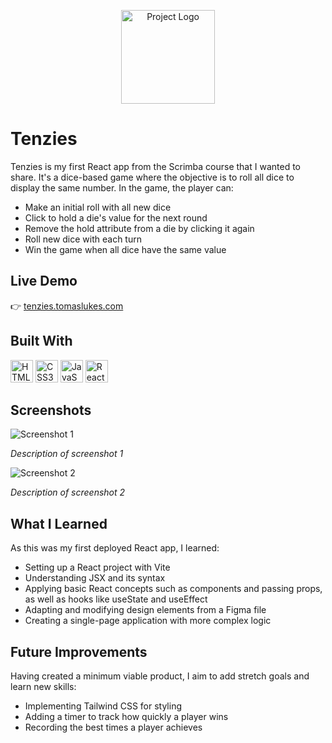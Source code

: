 <p align="center">
  <img src=".\images\logo-no-bg.svg" alt="Project Logo" width="150" />
</p>

# Tenzies

Tenzies is my first React app from the Scrimba course that I wanted to share. It's a dice-based game where the objective is to roll all dice to display the same number. In the game, the player can:
- Make an initial roll with all new dice
- Click to hold a die's value for the next round
- Remove the hold attribute from a die by clicking it again
- Roll new dice with each turn
- Win the game when all dice have the same value

## Live Demo

👉 [tenzies.tomaslukes.com](https://tenzies.tomaslukes.com)

## Built With

<p align="left">

<a href="https://developer.mozilla.org/en-US/docs/Glossary/HTML5" target="_blank" rel="noreferrer"><img src="https://raw.githubusercontent.com/danielcranney/readme-generator/main/public/icons/skills/html5-colored.svg" width="36" height="36" alt="HTML5" /></a>
<a href="https://www.w3.org/TR/CSS/#css" target="_blank" rel="noreferrer"><img src="https://raw.githubusercontent.com/danielcranney/readme-generator/main/public/icons/skills/css3-colored.svg" width="36" height="36" alt="CSS3" /></a>
<a href="https://developer.mozilla.org/en-US/docs/Web/JavaScript" target="_blank" rel="noreferrer"><img src="https://raw.githubusercontent.com/danielcranney/readme-generator/main/public/icons/skills/javascript-colored.svg" width="36" height="36" alt="JavaScript" /></a>
<a href="https://reactjs.org/" target="_blank" rel="noreferrer"><img src="https://raw.githubusercontent.com/danielcranney/readme-generator/main/public/icons/skills/react-colored.svg" width="36" height="36" alt="React" /></a>
</p>

## Screenshots

![Screenshot 1](path/to/screenshot-1.png)

_Description of screenshot 1_

![Screenshot 2](path/to/screenshot-2.png)

_Description of screenshot 2_

<!-- Add more screenshots if necessary -->

## What I Learned

As this was my first deployed React app, I learned:
- Setting up a React project with Vite
- Understanding JSX and its syntax
- Applying basic React concepts such as components and passing props, as well as hooks like useState and useEffect
- Adapting and modifying design elements from a Figma file
- Creating a single-page application with more complex logic

## Future Improvements

Having created a minimum viable product, I aim to add stretch goals and learn new skills:
- Implementing Tailwind CSS for styling
- Adding a timer to track how quickly a player wins
- Recording the best times a player achieves